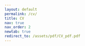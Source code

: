 ```yaml
---
layout: default
permalink: /cv/
title: CV
nav: true
nav_order: 2
newtab: true
redirect_to: /assets/pdf/CV_pdf.pdf
---
```

